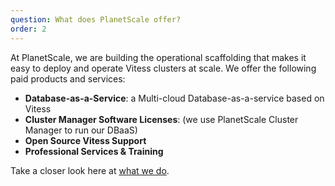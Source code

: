```yaml
---
question: What does PlanetScale offer?
order: 2
---
```


At PlanetScale, we are building the operational scaffolding that makes it easy to deploy and operate Vitess clusters at scale. We offer the following paid products and services:

* **Database-as-a-Service**: a Multi-cloud Database-as-a-service based on Vitess
* **Cluster Manager Software Licenses**: (we use PlanetScale Cluster Manager to run our DBaaS)
* **Open Source Vitess Support**
* **Professional Services & Training**

Take a closer look here at [what we do](/products).
